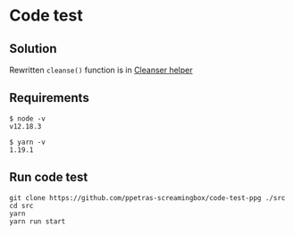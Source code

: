 # Code test

## Solution
Rewritten `cleanse()` function is in [Cleanser helper](./src/utils/cleanser/index.js)

## Requirements
```
$ node -v
v12.18.3

$ yarn -v
1.19.1
```

## Run code test
```
git clone https://github.com/ppetras-screamingbox/code-test-ppg ./src
cd src
yarn
yarn run start
```
